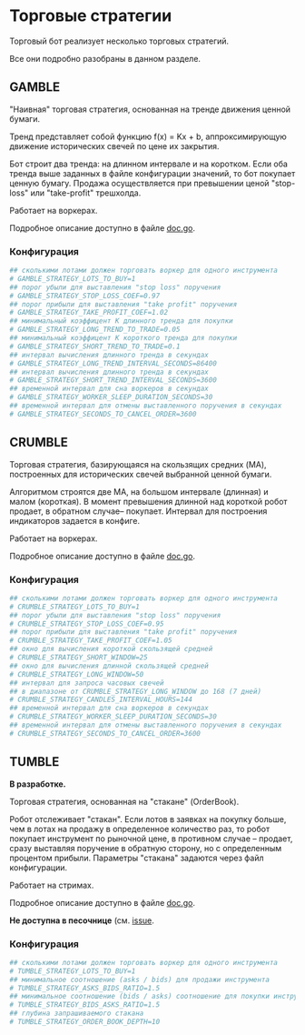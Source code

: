 # Торговые стратегии

Торговый бот реализует несколько торговых стратегий.

Все они подробно разобраны в данном разделе.

## GAMBLE

"Наивная" торговая стратегия, основанная на тренде движения ценной бумаги.

Тренд представляет собой функцию f(x) = Kx + b, аппроксимирующую движение
исторических свечей по цене их закрытия.

Бот строит два тренда: на длинном интервале и на коротком. Если оба тренда выше
заданных в файле конфигурации значений, то бот покупает ценную бумагу. Продажа
осуществляется при превышении ценой "stop-loss" или "take-profit" трешхолда. 

Работает на воркерах.

Подробное описание доступно в файле 
[doc.go](https://github.com/elkopass/BITA/blob/main/internal/trade/strategy/gamble/doc.go).

### Конфигурация

```bash
## сколькими лотами должен торговать воркер для одного инструмента
# GAMBLE_STRATEGY_LOTS_TO_BUY=1
## порог убыли для выставления "stop loss" поручения
# GAMBLE_STRATEGY_STOP_LOSS_COEF=0.97
## порог прибыли для выставления "take profit" поручения
# GAMBLE_STRATEGY_TAKE_PROFIT_COEF=1.02
## минимальный коэффицент K длинного тренда для покупки
# GAMBLE_STRATEGY_LONG_TREND_TO_TRADE=0.05
## минимальный коэффицент K короткого тренда для покупки
# GAMBLE_STRATEGY_SHORT_TREND_TO_TRADE=0.1
## интервал вычисления длинного тренда в секундах
# GAMBLE_STRATEGY_LONG_TREND_INTERVAL_SECONDS=86400
## интервал вычисления длинного тренда в секундах
# GAMBLE_STRATEGY_SHORT_TREND_INTERVAL_SECONDS=3600
## временной интервал для сна воркеров в секундах
# GAMBLE_STRATEGY_WORKER_SLEEP_DURATION_SECONDS=30
## временной интервал для отмены выставленного поручения в секундах
# GAMBLE_STRATEGY_SECONDS_TO_CANCEL_ORDER=3600
```

## CRUMBLE

Торговая стратегия, базирующаяся на скользящих средних (MA), построенных 
для исторических свечей выбранной ценной бумаги.

Алгоритмом строятся две MA, на большом интервале (длинная) и малом (короткая). 
В момент превышения длинной над короткой робот продает, в обратном случае– покупает.
Интервал для построения индикаторов задается в конфиге.

Работает на воркерах.

Подробное описание доступно в файле 
[doc.go](https://github.com/elkopass/BITA/blob/main/internal/trade/strategy/crumble/doc.go).

### Конфигурация

```bash
## сколькими лотами должен торговать воркер для одного инструмента
# CRUMBLE_STRATEGY_LOTS_TO_BUY=1
## порог убыли для выставления "stop loss" поручения
# CRUMBLE_STRATEGY_STOP_LOSS_COEF=0.95
## порог прибыли для выставления "take profit" поручения
# CRUMBLE_STRATEGY_TAKE_PROFIT_COEF=1.05
## окно для вычисления короткой скользящей средней
# CRUMBLE_STRATEGY_SHORT_WINDOW=25
## окно для вычисления длинной скользящей средней
# CRUMBLE_STRATEGY_LONG_WINDOW=50
## интервал для запроса часовых свечей 
## в диапазоне от CRUMBLE_STRATEGY_LONG_WINDOW до 168 (7 дней)
# CRUMBLE_STRATEGY_CANDLES_INTERVAL_HOURS=144
## временной интервал для сна воркеров в секундах
# CRUMBLE_STRATEGY_WORKER_SLEEP_DURATION_SECONDS=30
## временной интервал для отмены выставленного поручения в секундах
# CRUMBLE_STRATEGY_SECONDS_TO_CANCEL_ORDER=3600
```

## TUMBLE

**В разработке.**

Торговая стратегия, основанная на "стакане" (OrderBook).

Робот отслеживает "стакан". Если лотов в заявках на покупку больше, 
чем в лотах на продажу в определенное количество раз, то робот покупает 
инструмент по рыночной цене, в противном случае – продает, 
сразу выставляя поручение в обратную сторону, но с определенным процентом 
прибыли. Параметры "стакана" задаются через файл конфигурации.

Работает на стримах.

Подробное описание доступно в файле 
[doc.go](https://github.com/elkopass/BITA/blob/main/internal/trade/strategy/tumble/doc.go).

**Не доступна в песочнице** (см. 
[issue](https://github.com/Tinkoff/investAPI/issues/176).

### Конфигурация

```bash
## сколькими лотами должен торговать воркер для одного инструмента
# TUMBLE_STRATEGY_LOTS_TO_BUY=1
## минимальное соотношение (asks / bids) для продажи инструмента
# TUMBLE_STRATEGY_ASKS_BIDS_RATIO=1.5
## минимальное соотношение (bids / asks) соотношение для покупки инструмента
# TUMBLE_STRATEGY_BIDS_ASKS_RATIO=1.5
## глубина запрашиваемого стакана
# TUMBLE_STRATEGY_ORDER_BOOK_DEPTH=10
```
